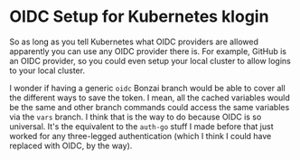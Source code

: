 # OIDC Setup for Kubernetes klogin

So as long as you tell Kubernetes what OIDC providers are allowed apparently you can use any OIDC provider there is. For example, GitHub is an OIDC provider, so you could even setup your local cluster to allow logins to your local cluster.

I wonder if having a generic `oidc` Bonzai branch would be able to cover all the different ways to save the token. I mean, all the cached variables would be the same and other branch commands could access the same variables via the `vars` branch. I think that is the way to do because OIDC is so universal. It's the equivalent to the `auth-go` stuff I made before that just worked for any three-legged authentication (which I think I could have replaced with OIDC, by the way).

